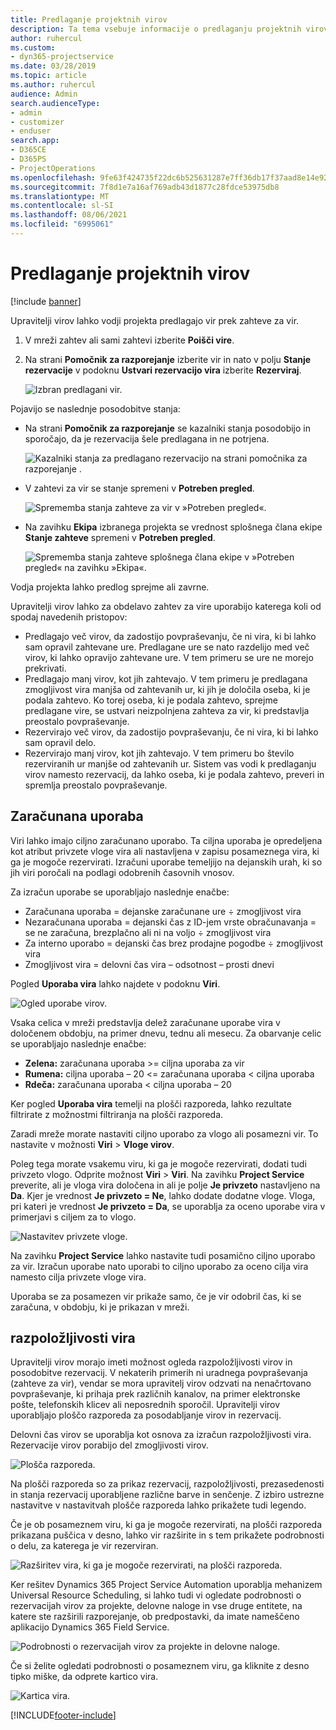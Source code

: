 ```yaml
---
title: Predlaganje projektnih virov
description: Ta tema vsebuje informacije o predlaganju projektnih virov.
author: ruhercul
ms.custom:
- dyn365-projectservice
ms.date: 03/28/2019
ms.topic: article
ms.author: ruhercul
audience: Admin
search.audienceType:
- admin
- customizer
- enduser
search.app:
- D365CE
- D365PS
- ProjectOperations
ms.openlocfilehash: 9fe63f424735f22dc6b525631287e7ff36db17f37aad8e14e926f5cc9be39136
ms.sourcegitcommit: 7f8d1e7a16af769adb43d1877c28fdce53975db8
ms.translationtype: MT
ms.contentlocale: sl-SI
ms.lasthandoff: 08/06/2021
ms.locfileid: "6995061"
---
```

# <a name="propose-project-resources"></a>Predlaganje projektnih virov

[!include [banner](../includes/psa-now-project-operations.md)]

Upravitelji virov lahko vodji projekta predlagajo vir prek zahteve za vir.

1. V mreži zahtev ali sami zahtevi izberite **Poišči vire**.
2. Na strani **Pomočnik za razporejanje** izberite vir in nato v polju **Stanje rezervacije** v podoknu **Ustvari rezervacijo vira** izberite **Rezerviraj**.

    ![Izbran predlagani vir.](media/Resource-Management-image62.png)

Pojavijo se naslednje posodobitve stanja:

- Na strani **Pomočnik za razporejanje** se kazalniki stanja posodobijo in sporočajo, da je rezervacija šele predlagana in ne potrjena.

    ![Kazalniki stanja za predlagano rezervacijo na strani pomočnika za razporejanje .](media/Resource-Management-image63.png)

- V zahtevi za vir se stanje spremeni v **Potreben pregled**.

    ![Sprememba stanja zahteve za vir v »Potreben pregled«.](media/Resource-Management-image64.png)

- Na zavihku **Ekipa** izbranega projekta se vrednost splošnega člana ekipe **Stanje zahteve** spremeni v **Potreben pregled**.

    ![Sprememba stanja zahteve splošnega člana ekipe v »Potreben pregled« na zavihku »Ekipa«.](media/Resource-Management-image48.png)

Vodja projekta lahko predlog sprejme ali zavrne.

Upravitelji virov lahko za obdelavo zahtev za vire uporabijo katerega koli od spodaj navedenih pristopov:

- Predlagajo več virov, da zadostijo povpraševanju, če ni vira, ki bi lahko sam opravil zahtevane ure. Predlagane ure se nato razdelijo med več virov, ki lahko opravijo zahtevane ure. V tem primeru se ure ne morejo prekrivati.
- Predlagajo manj virov, kot jih zahtevajo. V tem primeru je predlagana zmogljivost vira manjša od zahtevanih ur, ki jih je določila oseba, ki je podala zahtevo. Ko torej oseba, ki je podala zahtevo, sprejme predlagane vire, se ustvari neizpolnjena zahteva za vir, ki predstavlja preostalo povpraševanje.
- Rezervirajo več virov, da zadostijo povpraševanju, če ni vira, ki bi lahko sam opravil delo.
- Rezervirajo manj virov, kot jih zahtevajo. V tem primeru bo število rezerviranih ur manjše od zahtevanih ur. Sistem vas vodi k predlaganju virov namesto rezervacij, da lahko oseba, ki je podala zahtevo, preveri in spremlja preostalo povpraševanje.

## <a name="billable-utilization"></a>Zaračunana uporaba

Viri lahko imajo ciljno zaračunano uporabo. Ta ciljna uporaba je opredeljena kot atribut privzete vloge vira ali nastavljena v zapisu posameznega vira, ki ga je mogoče rezervirati. Izračuni uporabe temeljijo na dejanskih urah, ki so jih viri poročali na podlagi odobrenih časovnih vnosov.

Za izračun uporabe se uporabljajo naslednje enačbe:

- Zaračunana uporaba = dejanske zaračunane ure ÷ zmogljivost vira
- Nezaračunana uporaba = dejanski čas z ID-jem vrste obračunavanja = se ne zaračuna, brezplačno ali ni na voljo ÷ zmogljivost vira
- Za interno uporabo = dejanski čas brez prodajne pogodbe ÷ zmogljivost vira
- Zmogljivost vira = delovni čas vira – odsotnost – prosti dnevi

Pogled **Uporaba vira** lahko najdete v podoknu **Viri**.

![Ogled uporabe virov.](media/Resource-Management-image65.png)

Vsaka celica v mreži predstavlja delež zaračunane uporabe vira v določenem obdobju, na primer dnevu, tednu ali mesecu. Za obarvanje celic se uporabljajo naslednje enačbe:

- **Zelena:** zaračunana uporaba \>= ciljna uporaba za vir
- **Rumena:** ciljna uporaba – 20 \<= zaračunana uporaba \< ciljna uporaba
- **Rdeča:** zaračunana uporaba \< ciljna uporaba – 20

Ker pogled **Uporaba vira** temelji na plošči razporeda, lahko rezultate filtrirate z možnostmi filtriranja na plošči razporeda.

Zaradi mreže morate nastaviti ciljno uporabo za vlogo ali posamezni vir. To nastavite v možnosti **Viri** \> **Vloge virov**.

Poleg tega morate vsakemu viru, ki ga je mogoče rezervirati, dodati tudi privzeto vlogo. Odprite možnost **Viri** \> **Viri**. Na zavihku **Project Service** preverite, ali je vloga vira določena in ali je polje **Je privzeto** nastavljeno na **Da**. Kjer je vrednost **Je privzeto = Ne**, lahko dodate dodatne vloge. Vloga, pri kateri je vrednost **Je privzeto = Da**, se uporablja za oceno uporabe vira v primerjavi s ciljem za to vlogo.

![Nastavitev privzete vloge.](media/Resource-Management-image67.png)

Na zavihku **Project Service** lahko nastavite tudi posamično ciljno uporabo za vir. Izračun uporabe nato uporabi to ciljno uporabo za oceno cilja vira namesto cilja privzete vloge vira.

Uporaba se za posamezen vir prikaže samo, če je vir odobril čas, ki se zaračuna, v obdobju, ki je prikazan v mreži.

## <a name="resource-availability"></a>razpoložljivosti vira

Upravitelji virov morajo imeti možnost ogleda razpoložljivosti virov in posodobitve rezervacij. V nekaterih primerih ni uradnega povpraševanja (zahteve za vir), vendar se mora upravitelj virov odzvati na nenačrtovano povpraševanje, ki prihaja prek različnih kanalov, na primer elektronske pošte, telefonskih klicev ali neposrednih sporočil. Upravitelji virov uporabljajo ploščo razporeda za posodabljanje virov in rezervacij.

Delovni čas virov se uporablja kot osnova za izračun razpoložljivosti vira. Rezervacije virov porabijo del zmogljivosti virov.

![Plošča razporeda.](media/Resource-Management-image68.png)

Na plošči razporeda so za prikaz rezervacij, razpoložljivosti, prezasedenosti in stanja rezervacij uporabljene različne barve in senčenje. Z izbiro ustrezne nastavitve v nastavitvah plošče razporeda lahko prikažete tudi legendo.

Če je ob posameznem viru, ki ga je mogoče rezervirati, na plošči razporeda prikazana puščica v desno, lahko vir razširite in s tem prikažete podrobnosti o delu, za katerega je vir rezerviran.

![Razširitev vira, ki ga je mogoče rezervirati, na plošči razporeda.](media/Resource-Management-image69.png)

Ker rešitev Dynamics 365 Project Service Automation uporablja mehanizem Universal Resource Scheduling, si lahko tudi vi ogledate podrobnosti o rezervacijah virov za projekte, delovne naloge in vse druge entitete, na katere ste razširili razporejanje, ob predpostavki, da imate nameščeno aplikacijo Dynamics 365 Field Service.

![Podrobnosti o rezervacijah virov za projekte in delovne naloge.](media/Resource-Management-image70.png)

Če si želite ogledati podrobnosti o posameznem viru, ga kliknite z desno tipko miške, da odprete kartico vira.

![Kartica vira.](media/Resource-Management-image71.png)


[!INCLUDE[footer-include](../includes/footer-banner.md)]
